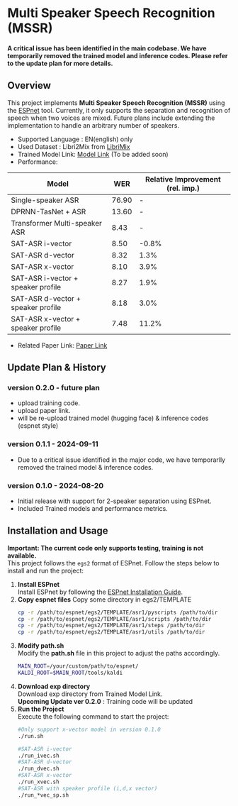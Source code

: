 # Multi Speaker Speech Recognition (MSSR)

#### A critical issue has been identified in the main codebase. We have temporarily removed the trained model and inference codes. Please refer to the update plan for more details.

## Overview
This project implements **Multi Speaker Speech Recognition (MSSR)** using the [ESPnet](https://github.com/espnet/espnet) tool. Currently, it only supports the separation and recognition of speech when two voices are mixed. Future plans include extending the implementation to handle an arbitrary number of speakers.



- Supported Language : EN(english) only
- Used Dataset : Libri2Mix from [LibriMix](https://github.com/JorisCos/LibriMix)
- Trained Model Link: [Model Link](https://huggingface.co/craft8244/MSSR) (To be added soon)
- Performance:

| Model                                    | WER   | Relative Improvement (rel. imp.) |
|------------------------------------------|-------|----------------------------------|
| Single-speaker ASR                       | 76.90 | -                                |
| DPRNN-TasNet + ASR                       | 13.60 | -                                |
| Transformer Multi-speaker ASR            | 8.43  | -                                |
| SAT-ASR i-vector                         | 8.50  | -0.8%                            |
| SAT-ASR d-vector                         | 8.32  | 1.3%                             |
| SAT-ASR x-vector                         | 8.10  | 3.9%                             |
| SAT-ASR i-vector + speaker profile       | 8.27  | 1.9%                             |
| SAT-ASR d-vector + speaker profile       | 8.18  | 3.0%                             |
| SAT-ASR x-vector + speaker profile       | 7.48  | 11.2%                            |

- Related Paper Link: [Paper Link](#)

## Update Plan & History
### version 0.2.0 - future plan
- upload training code.
- upload paper link.
- will be re-upload trained model (hugging face) & inference codes (espnet style)

### version 0.1.1 - 2024-09-11
- Due to a critical issue identified in the major code, we have temporarlly removed the trained model & inference codes.

### version 0.1.0 - 2024-08-20
- Initial release with support for 2-speaker separation using ESPnet.
- Included Trained models and performance metrics.

## Installation and Usage
__Important: The current code only supports testing, training is not available.__  
This project follows the `egs2` format of ESPnet. Follow the steps below to install and run the project:

1. **Install ESPnet**  
   Install ESPnet by following the [ESPnet Installation Guide](https://espnet.github.io/espnet/installation.html).
2. **Copy espnet files**
   Copy some directory in egs2/TEMPLATE
   ```bash
   cp -r /path/to/espnet/egs2/TEMPLATE/asr1/pyscripts /path/to/dir
   cp -r /path/to/espnet/egs2/TEMPLATE/asr1/scripts /path/to/dir
   cp -r /path/to/espnet/egs2/TEMPLATE/asr1/steps /path/to/dir
   cp -r /path/to/espnet/egs2/TEMPLATE/asr1/utils /path/to/dir
2. **Modify path.sh**  
   Modify the __path.sh__ file in this project to adjust the paths accordingly.
   ```bash
   MAIN_ROOT=/your/custom/path/to/espnet/
   KALDI_ROOT=$MAIN_ROOT/tools/kaldi
3. **Download exp directory**  
   Download exp directory from Trained Model Link.  
   __Upcoming Update ver 0.2.0__ : Training code will be updated
4. **Run the Project**  
   Execute the following command to start the project:
   ```bash
   #Only support x-vector model in version 0.1.0
   ./run.sh
   
   #SAT-ASR i-vector
   ./run_ivec.sh
   #SAT-ASR d-vector
   ./run_dvec.sh
   #SAT-ASR x-vector
   ./run_xvec.sh
   #SAT-ASR with speaker profile (i,d,x vector)
   ./run_*vec_sp.sh
